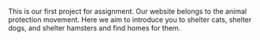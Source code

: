 This is our first project for assignment.
Our website belongs to the animal protection movement.
Here we aim to introduce you to shelter cats, shelter dogs, and shelter hamsters and find homes for them.